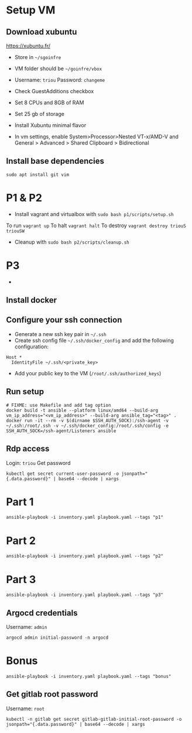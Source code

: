 # Setup VM

## Download xubuntu

https://xubuntu.fr/ 

* Store in `~/sgoinfre`
* VM folder should be `~/goinfre/vbox`
* Username: `triou` Password: `changeme`
* Check GuestAdditions checkbox
* Set 8 CPUs and 8GB of RAM
* Set 25 gb of storage
* Install Xubuntu minimal flavor

* In vm settings, enable System>Processor>Nested VT-x/AMD-V and General > Advanced > Shared Clipboard > Bidirectional

## Install base dependencies

```shell
sudo apt install git vim
```

# P1 & P2

* Install vagrant and virtualbox with `sudo bash p1/scripts/setup.sh`

To run `vagrant up`
To halt `vagrant halt`
To destroy `vagrant destroy triouS triouSW`

* Cleanup with `sudo bash p2/scripts/cleanup.sh`

# P3

* 

## Install docker

## Configure your ssh connection

* Generate a new ssh key pair in `~/.ssh`
* Create ssh config file `~/.ssh/docker_config` and add the following configuration:
```text
Host *
  IdentityFile ~/.ssh/<private_key>
```
* Add your public key to the VM (`/root/.ssh/authorized_keys`)

## Run setup

```shell
# FIXME: use Makefile and add tag option
docker build -t ansible --platform linux/amd64 --build-arg vm_ip_address="<vm_ip_address>" --build-arg ansible_tag="<tag>" . 
docker run -it --rm -v $(dirname $SSH_AUTH_SOCK):/ssh-agent -v ~/.ssh:/root/.ssh -v ~/.ssh/docker_config:/root/.ssh/config -e SSH_AUTH_SOCK=/ssh-agent/Listeners ansible
```

## Rdp access

Login: `triou`
Get password
```shell
kubectl get secret current-user-password -o jsonpath="{.data.password}" | base64 --decode | xargs
```

# Part 1

```shell
ansible-playbook -i inventory.yaml playbook.yaml --tags "p1"
```

# Part 2

```shell
ansible-playbook -i inventory.yaml playbook.yaml --tags "p2"
```

# Part 3

```shell
ansible-playbook -i inventory.yaml playbook.yaml --tags "p3"
```

## Argocd credentials

Username: `admin`

```shell
argocd admin initial-password -n argocd
```

# Bonus

```shell
ansible-playbook -i inventory.yaml playbook.yaml --tags "bonus"
```

## Get gitlab root password

Username: `root`

```shell
kubectl -n gitlab get secret gitlab-gitlab-initial-root-password -o jsonpath="{.data.password}" | base64 --decode | xargs
```
